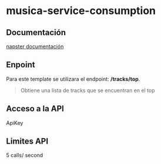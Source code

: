 # musica-service-consumption

## Documentación
[napster documentación](https://developer.napster.com/api/v2.2)
## Enpoint
Para este template se utilizara el endpoint: **/tracks/top**.
> Obtiene una lista de tracks que se encuentran en el top
## Acceso a la API
ApiKey
## Limites API
5 calls/ second